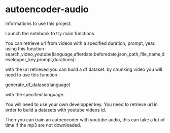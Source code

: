 # autoencoder-audio
Informations to use this project.

Launch the notebook to try main functions.

You can retrieve url from videos with a specified duration, prompt, year.
using this function : search_video_youtube(language,afterdate,beforedate,json_path_file_name,developper_key,prompt,durations):

with the url retrieved you can build a df dataset. by chunking video you will need to use this function : 

generate_df_dataset(language)

with the specified language.


You will need to use your own developper key.
You need to retrieve url in order to build a datasets with youtube videos id.

Then you can train an autoencoder with youtube audio, this can take a lot of time if the mp3 are not downloaded.
